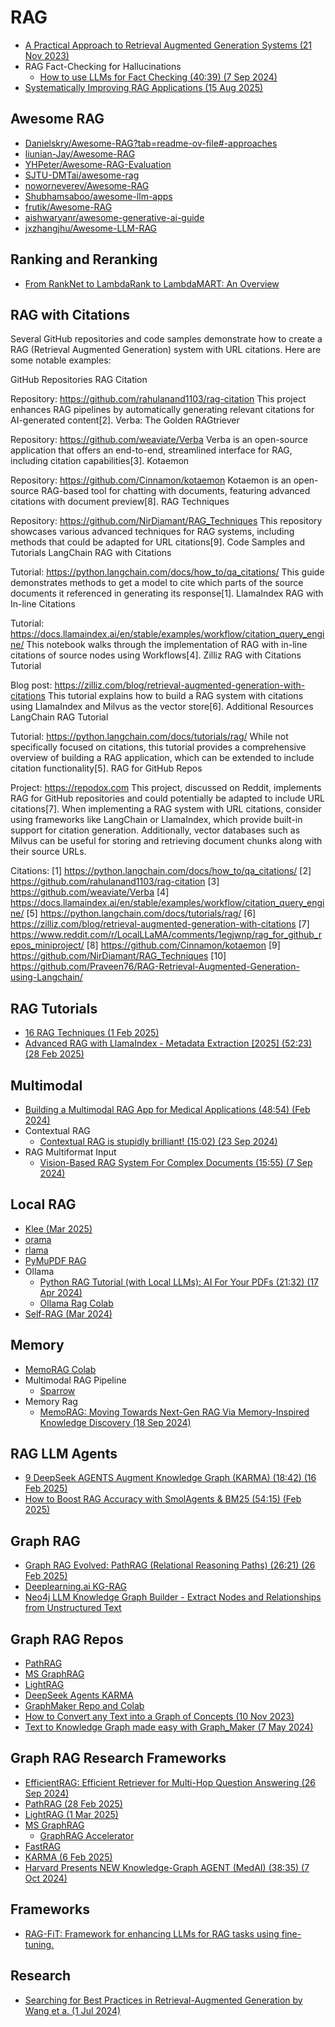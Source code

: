 # RAG

* [A Practical Approach to Retrieval Augmented Generation Systems (21 Nov 2023)](https://mallahyari.github.io/rag-ebook/)
* RAG Fact-Checking for Hallucinations
  * [How to use LLMs for Fact Checking (40:39) (7 Sep 2024)](https://www.youtube.com/watch?v=tFuiQKUHcdY)
* [Systematically Improving RAG Applications (15 Aug 2025)](https://github.com/567-labs/systematically-improving-rag)

## Awesome RAG

* [Danielskry/Awesome-RAG?tab=readme-ov-file#-approaches](https://github.com/Danielskry/Awesome-RAG?tab=readme-ov-file#-approaches)
* [liunian-Jay/Awesome-RAG](https://github.com/liunian-Jay/Awesome-RAG)
* [YHPeter/Awesome-RAG-Evaluation](https://github.com/YHPeter/Awesome-RAG-Evaluation)
* [SJTU-DMTai/awesome-rag](https://github.com/SJTU-DMTai/awesome-rag)
* [noworneverev/Awesome-RAG](https://github.com/noworneverev/Awesome-RAG)
* [Shubhamsaboo/awesome-llm-apps](https://github.com/Shubhamsaboo/awesome-llm-apps)
* [frutik/Awesome-RAG](https://github.com/frutik/Awesome-RAG)
* [aishwaryanr/awesome-generative-ai-guide](https://github.com/aishwaryanr/awesome-generative-ai-guide/blob/main/resources/agentic_rag_101.md)
* [jxzhangjhu/Awesome-LLM-RAG](https://github.com/jxzhangjhu/Awesome-LLM-RAG)

## Ranking and Reranking

* [From RankNet to LambdaRank to LambdaMART: An Overview](https://www.microsoft.com/en-us/research/wp-content/uploads/2016/02/MSR-TR-2010-82.pdf)

## RAG with Citations

Several GitHub repositories and code samples demonstrate how to create a RAG (Retrieval Augmented Generation) system with URL citations. Here are some notable examples:

GitHub Repositories
RAG Citation

Repository: https://github.com/rahulanand1103/rag-citation
This project enhances RAG pipelines by automatically generating relevant citations for AI-generated content[2].
Verba: The Golden RAGtriever

Repository: https://github.com/weaviate/Verba
Verba is an open-source application that offers an end-to-end, streamlined interface for RAG, including citation capabilities[3].
Kotaemon

Repository: https://github.com/Cinnamon/kotaemon
Kotaemon is an open-source RAG-based tool for chatting with documents, featuring advanced citations with document preview[8].
RAG Techniques

Repository: https://github.com/NirDiamant/RAG_Techniques
This repository showcases various advanced techniques for RAG systems, including methods that could be adapted for URL citations[9].
Code Samples and Tutorials
LangChain RAG with Citations

Tutorial: https://python.langchain.com/docs/how_to/qa_citations/
This guide demonstrates methods to get a model to cite which parts of the source documents it referenced in generating its response[1].
LlamaIndex RAG with In-line Citations

Tutorial: https://docs.llamaindex.ai/en/stable/examples/workflow/citation_query_engine/
This notebook walks through the implementation of RAG with in-line citations of source nodes using Workflows[4].
Zilliz RAG with Citations Tutorial

Blog post: https://zilliz.com/blog/retrieval-augmented-generation-with-citations
This tutorial explains how to build a RAG system with citations using LlamaIndex and Milvus as the vector store[6].
Additional Resources
LangChain RAG Tutorial

Tutorial: https://python.langchain.com/docs/tutorials/rag/
While not specifically focused on citations, this tutorial provides a comprehensive overview of building a RAG application, which can be extended to include citation functionality[5].
RAG for GitHub Repos

Project: https://repodox.com
This project, discussed on Reddit, implements RAG for GitHub repositories and could potentially be adapted to include URL citations[7].
When implementing a RAG system with URL citations, consider using frameworks like LangChain or LlamaIndex, which provide built-in support for citation generation. Additionally, vector databases such as Milvus can be useful for storing and retrieving document chunks along with their source URLs.

Citations: [1] https://python.langchain.com/docs/how_to/qa_citations/ [2] https://github.com/rahulanand1103/rag-citation [3] https://github.com/weaviate/Verba [4] https://docs.llamaindex.ai/en/stable/examples/workflow/citation_query_engine/ [5] https://python.langchain.com/docs/tutorials/rag/ [6] https://zilliz.com/blog/retrieval-augmented-generation-with-citations [7] https://www.reddit.com/r/LocalLLaMA/comments/1egjwnp/rag_for_github_repos_miniproject/ [8] https://github.com/Cinnamon/kotaemon [9] https://github.com/NirDiamant/RAG_Techniques [10] https://github.com/Praveen76/RAG-Retrieval-Augmented-Generation-using-Langchain/

## RAG Tutorials

* [16 RAG Techniques (1 Feb 2025)](https://blog.dailydoseofds.com/p/16-techniques-to-build-real-world?ref=dailydev)
* [Advanced RAG with LlamaIndex - Metadata Extraction [2025] (52:23) (28 Feb 2025)](https://www.youtube.com/watch?v=yzPQaNhuVGU)

## Multimodal

  * [Building a Multimodal RAG App for Medical Applications (48:54) (Feb 2024)](https://www.youtube.com/watch?v=fbbFrCfaF0w)
* Contextual RAG
  * [Contextual RAG is stupidly brilliant! (15:02) (23 Sep 2024)](https://www.youtube.com/watch?v=42Da0O9zkhc)
* RAG Multiformat Input
  * [Vision-Based RAG System For Complex Documents (15:55) (7 Sep 2024)](https://www.youtube.com/watch?v=DI9Q60T_054)

## Local RAG

* [Klee (Mar 2025)](https://github.com/signerlabs/Klee)
* [orama](https://github.com/oramasearch/orama)
* [rlama](https://github.com/DonTizi/rlama/tree/main)
* [PyMuPDF RAG](https://github.com/pymupdf/RAG)
* Ollama
  * [Python RAG Tutorial (with Local LLMs): AI For Your PDFs (21:32) (17 Apr 2024)](https://www.youtube.com/watch?v=2TJxpyO3ei4&list=PLD7HrIBE_yqIXVd1bq-E-7Q49QaZheu9e)
  * [Ollama Rag Colab](https://colab.research.google.com/drive/1cqLm7bxVAvh5HA5X38KG-gmofdGrEAwN?usp=sharing)
* [Self-RAG (Mar 2024)](https://github.com/AkariAsai/self-rag)

## Memory

  * [MemoRAG Colab](https://github.com/qhjqhj00/MemoRAG)
* Multimodal RAG Pipeline
  * [Sparrow](https://github.com/katanaml/sparrow)
* Memory Rag
  * [MemoRAG: Moving Towards Next-Gen RAG Via Memory-Inspired Knowledge Discovery (18 Sep 2024)](https://github.com/qhjqhj00/MemoRAG)

## RAG LLM Agents

* [9 DeepSeek AGENTS Augment Knowledge Graph (KARMA) (18:42) (16 Feb 2025)](https://www.youtube.com/watch?v=wAioL-E5SAQ)
* [How to Boost RAG Accuracy with SmolAgents & BM25 (54:15) (Feb 2025)](https://www.youtube.com/watch?v=2NQzCbPvUMs)

## Graph RAG

* [Graph RAG Evolved: PathRAG (Relational Reasoning Paths) (26:21) (26 Feb 2025)](https://www.youtube.com/watch?v=oetP9uksUwM)
* [Deeplearning.ai KG-RAG](https://learn.deeplearning.ai/courses/knowledge-graphs-rag/lesson/mltr8/introduction?courseName=knowledge-graphs-rag)
* [Neo4j LLM Knowledge Graph Builder - Extract Nodes and Relationships from Unstructured Text](https://neo4j.com/labs/genai-ecosystem/llm-graph-builder/)

## Graph RAG Repos

* [PathRAG](https://github.com/ai-in-pm/PathRAG)
* [MS GraphRAG](https://github.com/microsoft/graphrag)
* [LightRAG](https://github.com/HKUDS/LightRAG)
* [DeepSeek Agents KARMA](https://github.com/YuxingLu613/KARMA)
* [GraphMaker Repo and Colab](https://github.com/rahulnyk/graph_maker/blob/main/graph_maker_example.ipynb)
* [How to Convert any Text into a Graph of Concepts (10 Nov 2023)](https://towardsdatascience.com/how-to-convert-any-text-into-a-graph-of-concepts-110844f22a1a/)
* [Text to Knowledge Graph made easy with Graph_Maker (7 May 2024)](https://towardsdatascience.com/text-to-knowledge-graph-made-easy-with-graph-maker-f3f890c0dbe8/)

## Graph RAG Research Frameworks

* [EfficientRAG: Efficient Retriever for Multi-Hop Question Answering (26 Sep 2024)](https://github.com/NIL-zhuang/EfficientRAG-official)
* [PathRAG (28 Feb 2025)](https://github.com/ai-in-pm/PathRAG)
* [LightRAG (1 Mar 2025)](https://github.com/HKUDS/LightRAG)
* [MS GraphRAG](https://github.com/microsoft/graphrag)
  * [GraphRAG Accelerator](https://github.com/Azure-Samples/graphrag-accelerator)
* [FastRAG](https://github.com/IntelLabs/fastRAG)
* [KARMA (6 Feb 2025)](https://github.com/YuxingLu613/KARMA)
* [Harvard Presents NEW Knowledge-Graph AGENT (MedAI) (38:35) (7 Oct 2024)](https://www.youtube.com/watch?v=Fm68I-phaiY)

## Frameworks

* [RAG-FiT: Framework for enhancing LLMs for RAG tasks using fine-tuning.](https://github.com/IntelLabs/RAG-FiT)

## Research

* [Searching for Best Practices in Retrieval-Augmented Generation by Wang et a. (1 Jul 2024)](https://arxiv.org/pdf/2407.01219)